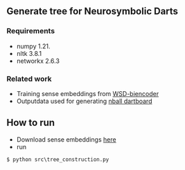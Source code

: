 ## Generate tree for Neurosymbolic Darts

### Requirements
- numpy 1.21.
- nltk 3.8.1
- networkx 2.6.3


### Related work
- Training sense embeddings from [WSD-biencoder](https://github.com/facebookresearch/wsd-biencoders)
- Outputdata used for generating [nball dartboard](https://github.com/gnodisnait/bp94nball/)

## How to run
- Download sense embeddings [here](https://drive.google.com/file/d/1JwBuTPBP6Qxc5tt7cQH1SOaFQ7M4jgmO/view?usp=drive_link)
- run
```
$ python src\tree_construction.py
```


